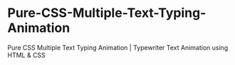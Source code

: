 # Pure-CSS-Multiple-Text-Typing-Animation
Pure CSS Multiple Text Typing Animation | Typewriter Text Animation using HTML &amp; CSS
